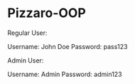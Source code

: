 # Pizzaro-OOP

Regular User:

Username: John Doe
Password: pass123

Admin User:

Username: Admin
Password: admin123